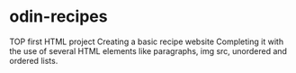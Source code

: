 # odin-recipes
TOP first HTML project
Creating a basic recipe website
Completing it with the use of several HTML elements like paragraphs, img src, unordered and ordered lists.
